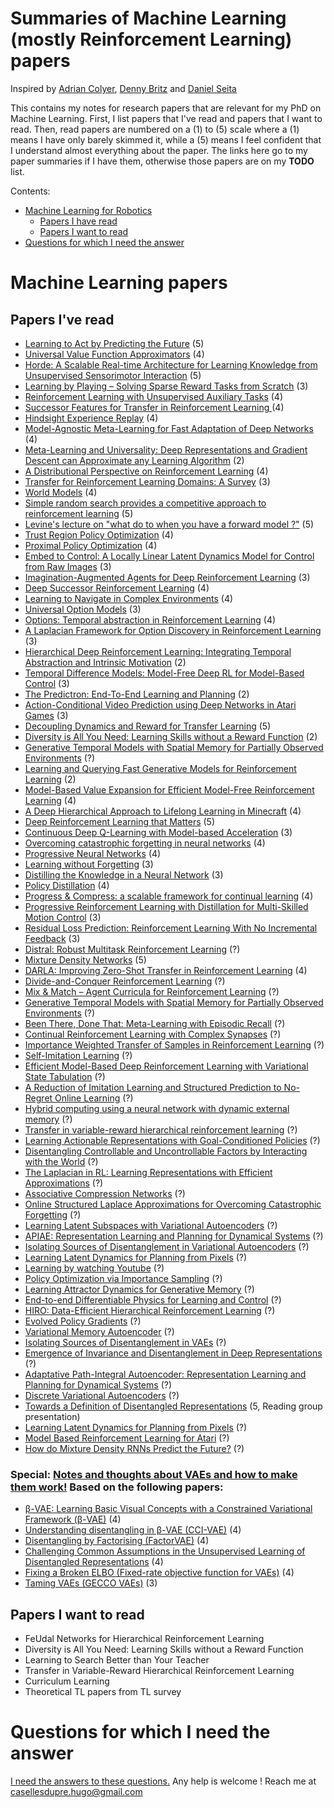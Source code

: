 # Summaries of Machine Learning (mostly Reinforcement Learning) papers

Inspired by [Adrian Colyer][1], [Denny Britz][2] and [Daniel Seita][3] 

This contains my notes for research papers that are relevant for my PhD on Machine Learning. First, I list papers that I've read and papers that I want to read. Then, read papers are numbered on a (1) to (5) scale where a (1) means I have only barely skimmed it, while a (5) means I feel
confident that I understand almost everything about the paper. The links
here go to my paper summaries if I have them, otherwise those papers are on my
**TODO** list.

Contents:

- [Machine Learning for Robotics](#machine-learning-for-robotics)
    - [Papers I have read](#papers-i-have-read)
    - [Papers I want to read](#papers-i-want-to-read)
- [Questions for which I need the answer](#questions-for-which-i-need-the-answer)

# Machine Learning papers

## Papers I've read

- [Learning to Act by Predicting the Future](https://github.com/Caselles/paper_notes/blob/master/read_papers/learning_to_act_by_predicting_the_future.md) (5)
- [Universal Value Function Approximators](https://github.com/Caselles/paper_notes/blob/master/read_papers/universal_value_function_approximators.md) (4)
- [Horde: A Scalable Real-time Architecture for Learning Knowledge from Unsupervised Sensorimotor Interaction](https://github.com/Caselles/paper_notes/blob/master/read_papers/horde_a_scalable_real_time.md) (5)
- [Learning by Playing – Solving Sparse Reward Tasks from Scratch](https://github.com/Caselles/paper_notes/blob/master/read_papers/learning_by_playing_solving_sparse_reward_tasks_from_scratch.md) (3)
- [Reinforcement Learning with Unsupervised Auxiliary Tasks](https://github.com/Caselles/paper_notes/blob/master/read_papers/reinforcement_learning_with_unsupervised_auxiliary_tasks.md) (4)
- [Successor Features for Transfer in Reinforcement Learning
](https://github.com/Caselles/paper_notes/blob/master/read_papers/successor_features_for_transfer_in_reinforcemen_learning.md) (4)
- [Hindsight Experience Replay](https://github.com/Caselles/paper_notes/blob/master/read_papers/hindsight_experience_replay.md) (4)
- [Model-Agnostic Meta-Learning for Fast Adaptation of Deep Networks](https://github.com/Caselles/paper_notes/blob/master/read_papers/model_agnostic_meta_learning_for_fast_adaptation_of_deep_networks.md) (4)
- [Meta-Learning and Universality: Deep Representations and Gradient Descent can Approximate any Learning Algorithm](https://github.com/Caselles/paper_notes/blob/master/read_papers/meta_learning_and_universality_deep_representations_and_gradient_descent_can_approximate_any_learning_algorithm.md) (2)
- [A Distributional Perspective on Reinforcement Learning](https://github.com/Caselles/paper_notes/blob/master/read_papers/a_distributional_perspective_on_reinforcement_learning.md) (4)
- [Transfer for Reinforcement Learning Domains: A Survey](https://github.com/Caselles/paper_notes/blob/master/read_papers/transfer_for_reinforcement_learning_domains_a_survey.md) (3)
- [World Models](https://github.com/Caselles/paper_notes/blob/master/read_papers/world_models.md) (4)
- [Simple random search provides a competitive approach to reinforcement learning](https://github.com/Caselles/paper_notes/blob/master/read_papers/simple_random_search_provides_a_competitive_approach%20to_reinforcement_learning.md) (5)
- [Levine's lecture on "what do to when you have a forward model ?"](https://github.com/Caselles/paper_notes/blob/master/read_papers/levine_lecture_what_to_do_when_you_have_a_forward_model.md) (5)
- [Trust Region Policy Optimization](https://github.com/Caselles/paper_notes/blob/master/read_papers/trust_region_policy_optimization.md) (4)
- [Proximal Policy Optimization](https://github.com/Caselles/paper_notes/blob/master/read_papers/proximal_policy_optimization.md) (4)
- [Embed to Control: A Locally Linear Latent Dynamics Model for Control from Raw Images](https://github.com/Caselles/paper_notes/blob/master/read_papers/embed_to_control.md) (3)
- [Imagination-Augmented Agents for Deep Reinforcement Learning](https://github.com/Caselles/paper_notes/blob/master/read_papers/imagination_augmented_agents_for_deep_reinforcement_learning.md) (3)
- [Deep Successor Reinforcement Learning](https://github.com/Caselles/paper_notes/blob/master/read_papers/deep_successor_reinforcement_learning.md) (4)
- [Learning to Navigate in Complex Environments](https://github.com/Caselles/paper_notes/blob/master/read_papers/learning_to_navigate_in_complex_environments.md) (4)
- [Universal Option Models](https://github.com/Caselles/paper_notes/blob/master/read_papers/universal_options_model.md) (3)
- [Options: Temporal abstraction in Reinforcement Learning](https://github.com/Caselles/paper_notes/blob/master/read_papers/options_precup.md) (4)
- [A Laplacian Framework for Option Discovery in Reinforcement Learning](https://github.com/Caselles/paper_notes/blob/master/read_papers/a_laplacian_framework_for_option_discovery_in_reinforcement_learning.md) (3) 
- [Hierarchical Deep Reinforcement Learning: Integrating Temporal Abstraction and Intrinsic Motivation](https://github.com/Caselles/paper_notes/blob/master/read_papers/hierarchical_deep_reinforcement_learning_integrating_temporal_abstraction_and_intrinsic_motivation.md) (2) 
- [Temporal Difference Models: Model-Free Deep RL for Model-Based Control](https://github.com/Caselles/paper_notes/blob/master/read_papers/temporal_difference_models_model_free_deep_rl_for_model_based_control.md) (3)
- [The Predictron: End-To-End Learning and Planning](https://github.com/Caselles/paper_notes/blob/master/read_papers/the_predictron_end_to_end_learning_and_planning.md) (2)
- [Action-Conditional Video Prediction using Deep Networks in Atari Games](https://github.com/Caselles/paper_notes/blob/master/read_papers/action_conditional_video_prediction_using_deep_networks_in_atari_games.md) (3)
- [Decoupling Dynamics and Reward for Transfer Learning](https://github.com/Caselles/paper_notes/blob/master/read_papers/decoupling_dynamic_and_reward_for_transfer_learning.md) (5)
- [Diversity is All You Need: Learning Skills without a Reward Function](https://github.com/Caselles/paper_notes/blob/master/read_papers/diversity_is_all_you_need.md) (2)
- [Generative Temporal Models with Spatial Memory for Partially Observed Environments](https://github.com/Caselles/paper_notes/blob/master/read_papers/generative_temporal_models_with_spatial_memory_for_partially_observed_environments.md) (?)
- [Learning and Querying Fast Generative Models for Reinforcement Learning](https://github.com/Caselles/paper_notes/blob/master/read_papers/learning_and_querying_generative_models_for_rl.md) (2)
- [Model-Based Value Expansion for Efficient Model-Free Reinforcement Learning](https://github.com/Caselles/paper_notes/blob/master/read_papers/model_based_value_expansion_for_efficient_model_free_reinforcement_learning.md) (4)
- [A Deep Hierarchical Approach to Lifelong Learning in Minecraft](https://github.com/Caselles/paper_notes/blob/master/read_papers/a_deep_hierarchical_approach_to_lifelong_learning_in_minecraft.md) (4)
- [Deep Reinforcement Learning that Matters](https://github.com/Caselles/paper_notes/blob/master/read_papers/deep_reinforcement_learning_that_matters.md) (5)
- [Continuous Deep Q-Learning with Model-based Acceleration](https://github.com/Caselles/paper_notes/blob/master/read_papers/continous_deep_q_learning_with_model_based_acceleration.md) (3) 
- [Overcoming catastrophic forgetting in neural networks](https://github.com/Caselles/paper_notes/blob/master/read_papers/overcoming_catastrophic_forgetting_in_neural_networks.md) (4) 
- [Progressive Neural Networks](https://github.com/Caselles/paper_notes/blob/master/read_papers/progressive_neural_networks.md) (4)
- [Learning without Forgetting](https://github.com/Caselles/paper_notes/blob/master/read_papers/learning_without_forgetting.md) (3)
- [Distilling the Knowledge in a Neural Network](https://github.com/Caselles/paper_notes/blob/master/read_papers/distilling_the_knowledge_in_a_neural_network.md) (3)
- [Policy Distillation](https://github.com/Caselles/paper_notes/blob/master/read_papers/policy_distillation.md) (4)
- [Progress & Compress: a scalable framework for continual learning](https://github.com/Caselles/paper_notes/blob/master/read_papers/progress_compress_a_scalable_framework_for_continual_learning.md) (4)
- [Progressive Reinforcement Learning with Distillation for Multi-Skilled Motion Control](https://github.com/Caselles/paper_notes/blob/master/read_papers/progressive_reinforcement_learning_with_dwistillation_for_multi-skilled_motion_control.md) (3)
- [Residual Loss Prediction: Reinforcement Learning With No Incremental Feedback](https://github.com/Caselles/paper_notes/blob/master/read_papers/residual%20loss_prediction_reinforcement_learning_with_no_incremental_feedback.md) (3)
- [Distral: Robust Multitask Reinforcement Learning](https://github.com/Caselles/paper_notes/blob/master/read_papers/distral_robust_multitask_reinforcement_learning.md) (?)
- [Mixture Density Networks](https://github.com/Caselles/paper_notes/blob/master/read_papers/mixture_density_networks.md) (5)
- [DARLA: Improving Zero-Shot Transfer in Reinforcement Learning](https://github.com/Caselles/paper_notes/blob/master/read_papers/darla_Improving_zero-shot_transfer_in_reinforcement_learning.md) (4)
- [Divide-and-Conquer Reinforcement Learning]() (?)
- [Mix & Match – Agent Curricula for Reinforcement Learning]() (?)
- [Generative Temporal Models with Spatial Memory for Partially Observed Environments]() (?)
- [Been There, Done That: Meta-Learning with Episodic Recall]() (?)
- [Continual Reinforcement Learning with Complex Synapses]() (?)
- [Importance Weighted Transfer of Samples in Reinforcement Learning]() (?)
- [Self-Imitation Learning]() (?)
- [Efficient Model-Based Deep Reinforcement Learning with Variational State Tabulation]() (?)
- [A Reduction of Imitation Learning and Structured Prediction to No-Regret Online Learning]() (?)
- [Hybrid computing using a neural network with dynamic external memory]() (?)
- [Transfer in variable-reward hierarchical reinforcement learning]() (?)
- [Learning Actionable Representations with Goal-Conditioned Policies]() (?)
- [Disentangling Controllable and Uncontrollable Factors by Interacting with the World]() (?)
- [The Laplacian in RL: Learning Representations with Efficient Approximations]() (?)
- [Associative Compression Networks]() (?)
- [Online Structured Laplace Approximations for Overcoming Catastrophic Forgetting]() (?)
- [Learning Latent Subspaces with Variational Autoencoders]() (?)
- [APIAE: Representation Learning and Planning for Dynamical Systems]() (?)
- [Isolating Sources of Disentanglement in Variational Autoencoders]() (?)
- [Learning Latent Dynamics for Planning from Pixels]() (?)
- [Learning by watching Youtube]() (?)
- [Policy Optimization via Importance Sampling]() (?)
- [Learning Attractor Dynamics for Generative Memory]() (?)
- [End-to-end Differentiable Physics for Learning and Control]() (?)
- [HIRO: Data-Efficient Hierarchical Reinforcement Learning]() (?)
- [Evolved Policy Gradients]() (?)
- [Variational Memory Autoencoder]() (?)
- [Isolating Sources of Disentanglement in VAEs]() (?)
- [Emergence of Invariance and Disentanglement in Deep Representations]() (?)
- [Adaptative Path-Integral Autoencoder: Representation Learning and Planning for Dynamical Systems]() (?)
- [Discrete Variational Autoencoders]() (?)
- [Towards a Definition of Disentangled Representations]() (5, Reading group presentation)
- [Learning Latent Dynamics for Planning from Pixels]() (?)
- [Model Based Reinforcement Learning for Atari]() (?)
- [How do Mixture Density RNNs Predict the Future?]() (?)

### Special: [Notes and thoughts about VAEs and how to make them work!]() Based on the following papers:

- [β-VAE: Learning Basic Visual Concepts with a Constrained Variational Framework (β-VAE)]() (4)
- [Understanding disentangling in β-VAE (CCI-VAE)]() (4)
- [Disentangling by Factorising (FactorVAE)]() (4)
- [Challenging Common Assumptions in the Unsupervised Learning of Disentangled Representations]() (4)
- [Fixing a Broken ELBO (Fixed-rate objective function for VAEs)]() (4)
- [Taming VAEs (GECCO VAEs)]() (3)

## Papers I want to read

- FeUdal Networks for Hierarchical Reinforcement Learning
- Diversity is All You Need: Learning Skills without a Reward Function
- Learning to Search Better than Your Teacher
- Transfer in Variable-Reward Hierarchical Reinforcement Learning
- Curriculum Learning
- Theoretical TL papers from TL survey

# Questions for which I need the answer

[I need the answers to these questions.](https://github.com/Caselles/paper_notes/blob/master/read_papers/questions_unanswered.md) Any help is welcome ! Reach me at casellesdupre.hugo@gmail.com

[1]:https://blog.acolyer.org/about/
[2]:https://github.com/dennybritz/deeplearning-papernotes
[3]:https://github.com/DanielTakeshi/Paper_Notes#2018-rlil-papers
